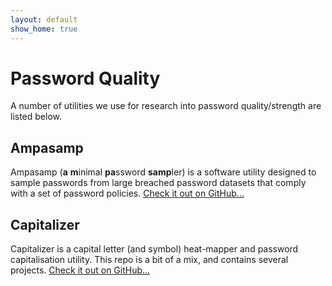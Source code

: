 ```yaml
---
layout: default
show_home: true
---
```


# Password Quality
A number of utilities we use for research into password quality/strength are listed below.

## Ampasamp
Ampasamp (**a** **m**inimal **pa**ssword **samp**ler) is a software utility designed to sample passwords from large breached password datasets that comply with a set of password policies. [Check it out on GitHub...](https://github.com/sr-lab/ampasamp)

## Capitalizer
Capitalizer is a capital letter (and symbol) heat-mapper and password capitalisation utility. This repo is a bit of a mix, and contains several projects. [Check it out on GitHub...](https://github.com/sr-lab/capitalizer)

